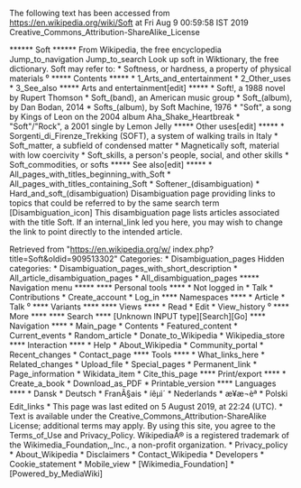 The following text has been accessed from https://en.wikipedia.org/wiki/Soft at Fri Aug 9 00:59:58 IST 2019
Creative_Commons_Attribution-ShareAlike_License




















****** Soft ******
From Wikipedia, the free encyclopedia
Jump_to_navigation Jump_to_search
 Look up soft in Wiktionary, the free dictionary.
Soft may refer to:
    * Softness, or hardness, a property of physical materials
⁰
***** Contents *****
    * 1_Arts_and_entertainment
    * 2_Other_uses
    * 3_See_also
***** Arts and entertainment[edit] *****
    * Soft!, a 1988 novel by Rupert Thomson
    * Soft_(band), an American music group
    * Soft_(album), by Dan Bodan, 2014
    * Softs_(album), by Soft Machine, 1976
    * "Soft", a song by Kings of Leon on the 2004 album Aha_Shake_Heartbreak
    * "Soft"/"Rock", a 2001 single by Lemon Jelly
***** Other uses[edit] *****
    * Sorgenti_di_Firenze_Trekking (SOFT), a system of walking trails in Italy
    * Soft_matter, a subfield of condensed matter
    * Magnetically soft, material with low coercivity
    * Soft_skills, a person's people, social, and other skills
    * Soft_commodities, or softs
***** See also[edit] *****
    * All_pages_with_titles_beginning_with_Soft
    * All_pages_with_titles_containing_Soft
    * Softener_(disambiguation)
    * Hard_and_soft_(disambiguation)
                      Disambiguation page providing links to topics that could
                      be referred to by the same search term
[Disambiguation_icon] This disambiguation page lists articles associated with
                      the title Soft.
                      If an internal_link led you here, you may wish to change
                      the link to point directly to the intended article.

Retrieved from "https://en.wikipedia.org/w/
index.php?title=Soft&oldid=909513302"
Categories:
    * Disambiguation_pages
Hidden categories:
    * Disambiguation_pages_with_short_description
    * All_article_disambiguation_pages
    * All_disambiguation_pages
***** Navigation menu *****
**** Personal tools ****
    * Not logged in
    * Talk
    * Contributions
    * Create_account
    * Log_in
**** Namespaces ****
    * Article
    * Talk
⁰
**** Variants ****
**** Views ****
    * Read
    * Edit
    * View_history
⁰
**** More ****
**** Search ****
[Unknown INPUT type][Search][Go]
**** Navigation ****
    * Main_page
    * Contents
    * Featured_content
    * Current_events
    * Random_article
    * Donate_to_Wikipedia
    * Wikipedia_store
**** Interaction ****
    * Help
    * About_Wikipedia
    * Community_portal
    * Recent_changes
    * Contact_page
**** Tools ****
    * What_links_here
    * Related_changes
    * Upload_file
    * Special_pages
    * Permanent_link
    * Page_information
    * Wikidata_item
    * Cite_this_page
**** Print/export ****
    * Create_a_book
    * Download_as_PDF
    * Printable_version
**** Languages ****
    * Dansk
    * Deutsch
    * FranÃ§ais
    * íêµ­ì´
    * Nederlands
    * æ¥æ¬èª
    * Polski
Edit_links
    * This page was last edited on 5 August 2019, at 22:24 (UTC).
    * Text is available under the Creative_Commons_Attribution-ShareAlike
      License; additional terms may apply. By using this site, you agree to the
      Terms_of_Use and Privacy_Policy. WikipediaÂ® is a registered trademark of
      the Wikimedia_Foundation,_Inc., a non-profit organization.
    * Privacy_policy
    * About_Wikipedia
    * Disclaimers
    * Contact_Wikipedia
    * Developers
    * Cookie_statement
    * Mobile_view
    * [Wikimedia_Foundation]
    * [Powered_by_MediaWiki]
